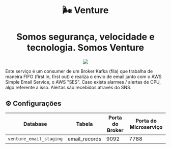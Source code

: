 <h1 align="center"> 🌬️ Venture </h1>

<h1 align="center"> Somos segurança, velocidade e tecnologia. Somos Venture </h1>

<p align="center">
  <img src="https://i.imgur.com/yieDOSJ.png"/>
</p>

Este serviço é um consumer de um Broker Kafka (fila) que trabalha de maneira FIFO (first in, first out) e realiza o envio de email
junto com o AWS Simple Email Service, o AWS "SES". Caso exista alarmes / alertas de CPU, algo referente a isso. Alertas são recebidos através do SNS.

## ⚙️ Configurações

| Database                | Tabela        | Porta do Broker | Porta do Microserviço |
|-------------------------|---------------|-----------------|-----------------------|
| `venture_email_staging` | email_records | 9092            | 7788                  |
